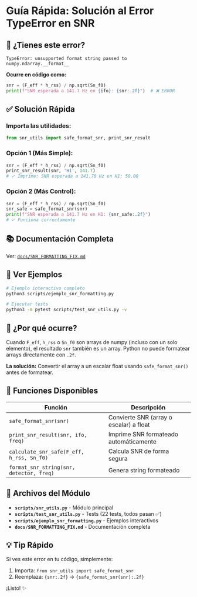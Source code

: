 # Guía Rápida: Solución al Error TypeError en SNR

## 🚨 ¿Tienes este error?

```
TypeError: unsupported format string passed to numpy.ndarray.__format__
```

**Ocurre en código como:**
```python
snr = (F_eff * h_rss) / np.sqrt(Sn_f0)
print(f"SNR esperada a 141.7 Hz en {ifo}: {snr:.2f}")  # ❌ ERROR
```

## ✅ Solución Rápida

### Importa las utilidades:
```python
from snr_utils import safe_format_snr, print_snr_result
```

### Opción 1 (Más Simple):
```python
snr = (F_eff * h_rss) / np.sqrt(Sn_f0)
print_snr_result(snr, 'H1', 141.7)
# ✓ Imprime: SNR esperada a 141.70 Hz en H1: 50.00
```

### Opción 2 (Más Control):
```python
snr = (F_eff * h_rss) / np.sqrt(Sn_f0)
snr_safe = safe_format_snr(snr)
print(f"SNR esperada a 141.7 Hz en H1: {snr_safe:.2f}")
# ✓ Funciona correctamente
```

## 📚 Documentación Completa

Ver: [`docs/SNR_FORMATTING_FIX.md`](SNR_FORMATTING_FIX.md)

## 🧪 Ver Ejemplos

```bash
# Ejemplo interactivo completo
python3 scripts/ejemplo_snr_formatting.py

# Ejecutar tests
python3 -m pytest scripts/test_snr_utils.py -v
```

## 🎯 ¿Por qué ocurre?

Cuando `F_eff`, `h_rss` o `Sn_f0` son arrays de numpy (incluso con un solo elemento), el resultado `snr` también es un array. Python no puede formatear arrays directamente con `.2f`.

**La solución:** Convertir el array a un escalar float usando `safe_format_snr()` antes de formatear.

## 📖 Funciones Disponibles

| Función | Descripción |
|---------|-------------|
| `safe_format_snr(snr)` | Convierte SNR (array o escalar) a float |
| `print_snr_result(snr, ifo, freq)` | Imprime SNR formateado automáticamente |
| `calculate_snr_safe(F_eff, h_rss, Sn_f0)` | Calcula SNR de forma segura |
| `format_snr_string(snr, detector, freq)` | Genera string formateado |

## 🔧 Archivos del Módulo

- **`scripts/snr_utils.py`** - Módulo principal
- **`scripts/test_snr_utils.py`** - Tests (22 tests, todos pasan ✅)
- **`scripts/ejemplo_snr_formatting.py`** - Ejemplos interactivos
- **`docs/SNR_FORMATTING_FIX.md`** - Documentación completa

## 💡 Tip Rápido

Si ves este error en tu código, simplemente:

1. Importa: `from snr_utils import safe_format_snr`
2. Reemplaza: `{snr:.2f}` → `{safe_format_snr(snr):.2f}`

¡Listo! ✨
